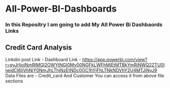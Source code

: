 # All-Power-BI-Dashboards

### In this Repositry I am going to add My All Power Bi Dashbaords Links

## Credit Card Analysis </br>
Linkdin post Link - 
Dashboard Link - https://app.powerbi.com/view?r=eyJrIjoiNmRlMGI2OWYtNGI0My00NGFkLWFhMjEtMTBkYmRiNWQ2ZTU0IiwidCI6IjVhNjY0NmJhLThjNzEtNDc0OC1hYjFhLTNkNDVhY2U4MTJiNyJ9
Data Files are - Credit_card And Customer You can access it from above file sections 

